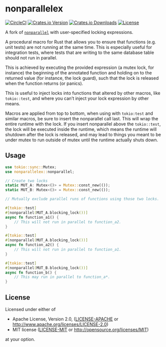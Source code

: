 # nonparallelex

[![CircleCI][circle-ci-badge]][circle-ci]
[![Crates.io Version][crates-io-badge]][crates-io]
[![Crates.io Downloads][crates-io-download-badge]][crates-io-download]
[![License][license-badge]][license]

A fork of [`nonparallel`](https://github.com/dbrgn/nonparallel) with
user-specified locking expressions.

A procedural macro for Rust that allows you to ensure that functions (e.g. unit
tests) are not running at the same time.
This is especially useful for integration tests,
where tests that are writing to the same database table should not run in
parallel.

This is achieved by executing the provided expression (a mutex lock,
for instance) the beginning of the annotated function and holding on to
the returned value (for instance, the lock guard), such that the lock
is released when the function returns (or panics).

This is useful to inject locks into functions that altered by other macros,
like `tokio::test`, and where you can’t inject your lock expression by other
means.

Macros are applied from top to bottom, when using with `tokio:test`
and similar macros, be sure to insert the nonparallel call last.
This will wrap the entire runtime with the lock.
If you insert nonparallel above the `tokio::test`, the lock will be executed
inside the runtime, which means the runtime will shutdown after the lock
is released, and may lead to things you meant to be under mutex to
run outside of mutex until the runtime actually shuts down.

## Usage

```rust
use tokio::sync::Mutex;
use nonparallelex::nonparallel;

// Create two locks
static MUT_A: Mutex<()> = Mutex::const_new(());
static MUT_B: Mutex<()> = Mutex::const_new(());

// Mutually exclude parallel runs of functions using those two locks.

#[tokio::test]
#[nonparallel(MUT_A.blocking_lock())]
async fn function_a1() {
    // This will not run in parallel to function_a2.
}

#[tokio::test]
#[nonparallel(MUT_A.blocking_lock())]
async fn function_a2() {
    // This will not run in parallel to function_a1.
}

#[tokio::test]
#[nonparallel(MUT_B.blocking_lock())]
async fn function_b() {
    // This may run in parallel to function_a*.
}
```


## License

Licensed under either of

 * Apache License, Version 2.0, ([LICENSE-APACHE](LICENSE-APACHE) or
   http://www.apache.org/licenses/LICENSE-2.0)
 * MIT license ([LICENSE-MIT](LICENSE-MIT) or
   http://opensource.org/licenses/MIT)

at your option.

<!-- Badges -->
[circle-ci]: https://circleci.com/gh/dbrgn/nonparallel/tree/master
[circle-ci-badge]: https://circleci.com/gh/dbrgn/nonparallel/tree/master.svg?style=shield
[crates-io]: https://crates.io/crates/nonparallel
[crates-io-badge]: https://img.shields.io/crates/v/nonparallel.svg?maxAge=3600
[crates-io-download]: https://crates.io/crates/nonparallel
[crates-io-download-badge]: https://img.shields.io/crates/d/nonparallel.svg?maxAge=3600
[license]: https://github.com/dbrgn/nonparallel#license
[license-badge]: https://img.shields.io/badge/License-Apache%202.0%20%2f%20MIT-blue.svg
